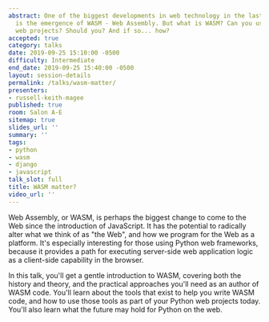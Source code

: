 ```yaml
---
abstract: One of the biggest developments in web technology in the last few years
  is the emergence of WASM - Web Assembly. But what is WASM? Can you use it in your
  web projects? Should you? And if so... how?
accepted: true
category: talks
date: 2019-09-25 15:10:00 -0500
difficulty: Intermediate
end_date: 2019-09-25 15:40:00 -0500
layout: session-details
permalink: /talks/wasm-matter/
presenters:
- russell-keith-magee
published: true
room: Salon A-E
sitemap: true
slides_url: ''
summary: ''
tags:
- python
- wasm
- django
- javascript
talk_slot: full
title: WASM matter?
video_url: ''
---
```


Web Assembly, or WASM, is perhaps the biggest change to come to the Web since the introduction of JavaScript. It has the potential to radically alter what we think of as "the Web", and how we program for the Web as a platform. It's especially interesting for those using Python web frameworks, because it provides a path for executing server-side web application logic as a client-side capability in the browser.

In this talk, you'll get a gentle introduction to WASM, covering both the history and theory, and the practical approaches you'll need as an author of WASM code. You'll learn about the tools that exist to help you write WASM code, and how to use those tools as part of your Python web projects today. You'll also learn what the future may hold for Python on the web.